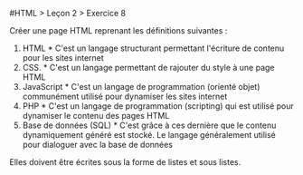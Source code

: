 #HTML > Leçon 2 > Exercice 8

Créer une page HTML reprenant les définitions suivantes :
  1. HTML
    * C'est un langage structurant permettant l'écriture de contenu pour les sites internet
  2. CSS.
    * C'est un langage permettant de rajouter du style à une page HTML
  3. JavaScript
    * C'est un langage de programmation (orienté objet) communément utilisé pour dynamiser les sites internet
  4. PHP
    * C'est un langage de programmation (scripting) qui est utilisé pour dynamiser le contenu des pages HTML
  5. Base de données (SQL)
    * C'est grâce à ces dernière que le contenu dynamiquement généré est stocké. Le langage généralement utilisé pour dialoguer avec la base de données


Elles doivent être écrites sous la forme de listes et sous listes.
